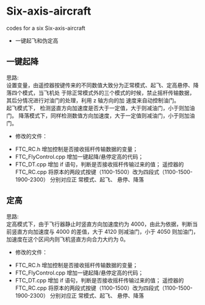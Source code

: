 ﻿# Six-axis-aircraft
codes for a six Six-axis-aircraft 

- 一键起飞和伪定高
## 一键起降
思路:</br>
  设置变量，由遥控器按键传来的不同数值大致分为正常模式、起飞、定高悬停、降落四个模式，当飞机处
于除正常模式外的三个模式的时候，禁止摇杆传输数据， 其后分情况进行对油门的处理，利用 z 轴方向的加
速度来自动控制油门。</br>
起飞模式下， 检测竖直方向加速度是否大于一定值，大于则减油门，小于则加油门。
降落模式下，同样检测数值方向加速度，大于一定值则减油门，小于则加油门。

+ 修改的文件：
- FTC_RC.h 增加控制是否接收摇杆传输数据的变量；
- FTC_FlyControl.cpp 增加一键起降/悬停定高的代码；
- FTC_DT.cpp 增加 if 语句，判断是否接收摇杆传输过来的值；
遥控器的 FTC_RC.cpp 将原本的两段式按键（1100-1500）改为四段式（1100-1500-1900-2300） 分别对应正
常模式、起飞、 悬停、降落

## 定高
思路:</br>
  定高模式下，由于飞行器静止时竖直方向加速度约为 4000，由此为依据，判断当前竖直方向加速度与
4000 的差值，大于 4120 则减油门，小于 4050 则加油门，加速度在这个区间内则飞机竖直方向合力大约为 0。

+ 修改的文件：
- FTC_RC.h 增加控制是否接收摇杆传输数据的变量；
- FTC_FlyControl.cpp 增加一键起降/悬停定高的代码；
- FTC_DT.cpp 增加 if 语句，判断是否接收摇杆传输过来的值；
遥控器的 FTC_RC.cpp 将原本的两段式按键（1100-1500）改为四段式（1100-1500-1900-2300） 分别对应正
常模式、起飞、 悬停、降落
